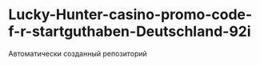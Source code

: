# Lucky-Hunter-casino-promo-code-f-r-startguthaben-Deutschland-92i
Автоматически созданный репозиторий
